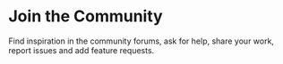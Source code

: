 # Join the Community

Find inspiration in the community forums, ask for help, share your work, report issues and add feature requests.